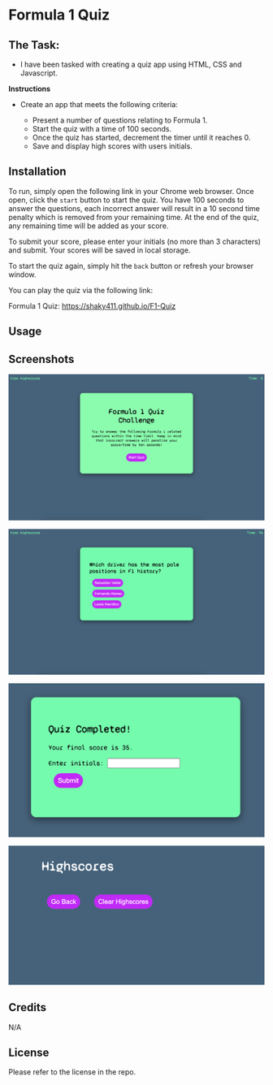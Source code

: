 # Formula 1 Quiz

## The Task:

* I have been tasked with creating a quiz app using HTML, CSS and Javascript.

**Instructions**

* Create an app that meets the following criteria:

    * Present a number of questions relating to Formula 1.
    * Start the quiz with a time of 100 seconds.
    * Once the quiz has started, decrement the timer until it reaches 0.
    * Save and display high scores with users initials.

## Installation

To run, simply open the following link in your Chrome web browser. Once open, click the `start` button to start the quiz. You have 100 seconds to answer the questions, each incorrect answer will result in a 10 second time penalty which is removed from your remaining time. At the end of the quiz, any remaining time will be added as your score.

To submit your score, please enter your initials (no more than 3 characters) and submit. Your scores will be saved in local storage.

To start the quiz again, simply hit the `back` button or refresh your browser window.

You can play the quiz via the following link:

Formula 1 Quiz: https://shaky411.github.io/F1-Quiz


## Usage


## Screenshots

![Alt text](assets/images/SCR-20230117-ux7.png)

![Alt text](assets/images/SCR-20230117-uxc.png)

![Alt text](assets/images/SCR-20230117-uxl.png)

![Alt text](assets/images/SCR-20230117-uxq.png)

## Credits

N/A

## License

Please refer to the license in the repo.
